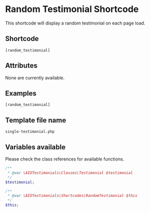 # Random Testimonial Shortcode

This shortcode will display a random testimonial on each page load.

## Shortcode
```[random_testimonial]```

## Attributes
None are currently available.

## Examples
`[random_testimonial]`

## Template file name
`single-testimonial.php`

## Variables available
Please check the class references for available functions.

```php
/**
 * @var \AIOTestimonials\Classes\Testimonial $testimonial
 */
$testimonial;

/**
 * @var \AIOTestimonials\Shortcodes\RandomTestimonial $this
 */
$this;
```